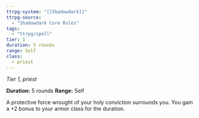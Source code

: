 ```yaml
---
ttrpg-system: "[[Shadowdark]]"
ttrpg-source: 
  - "Shadowdark Core Rules"
tags:
  - "ttrpg/spell"
tier: 1
duration: 5 rounds
range: Self
class:
  - priest
---
```

*Tier 1, priest*

**Duration:** 5 rounds
**Range:** Self

A protective force wrought of your holy conviction surrounds you. You gain a +2 bonus to your armor class for the duration.

